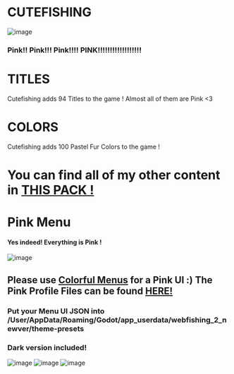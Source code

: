 
# CUTEFISHING
![image](https://github.com/user-attachments/assets/c4c2edae-4d9d-47a2-8f93-2ec157f76d41)
### Pink!! Pink!!! Pink!!!! PINK!!!!!!!!!!!!!!!!!!

# TITLES
Cutefishing adds 94 Titles to the game ! Almost all of them are Pink <3

# COLORS
Cutefishing adds 100 Pastel Fur Colors to the game ! 

# You can find all of my other content in [THIS PACK !](https://github.com/SAWYERED/WEBFISHING-WEED-N-TUNES-MODPACK)

# Pink Menu
#### Yes indeed! Everything is Pink ! 

![image](https://github.com/user-attachments/assets/69851bde-b560-49af-a184-1c88ff243aa2)

## Please use [Colorful Menus](https://thunderstore.io/c/webfishing/p/CopyKatt/Colorful_Menus/) for a Pink UI :) The Pink Profile Files can be found [HERE!](https://github.com/SAWYERED/Cutefishing/tree/main/UI%20COLORS)
### Put your Menu UI JSON into /User/AppData/Roaming/Godot/app_userdata/webfishing_2_newver/theme-presets

### Dark version included!
![image](https://github.com/user-attachments/assets/86cd40f2-bda2-44ca-bdd4-9c77e332f4b8)
![image](https://github.com/user-attachments/assets/49b71439-b256-4fe7-b122-9ee06eec3d17)
![image](https://github.com/user-attachments/assets/a4e12fe4-cc77-43ff-8be1-66b723e40d6c)


